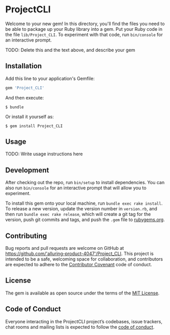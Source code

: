 # ProjectCLI

Welcome to your new gem! In this directory, you'll find the files you need to be able to package up your Ruby library into a gem. Put your Ruby code in the file `lib/Project_CLI`. To experiment with that code, run `bin/console` for an interactive prompt.

TODO: Delete this and the text above, and describe your gem

## Installation

Add this line to your application's Gemfile:

```ruby
gem 'Project_CLI'
```

And then execute:

    $ bundle

Or install it yourself as:

    $ gem install Project_CLI

## Usage

TODO: Write usage instructions here

## Development

After checking out the repo, run `bin/setup` to install dependencies. You can also run `bin/console` for an interactive prompt that will allow you to experiment.

To install this gem onto your local machine, run `bundle exec rake install`. To release a new version, update the version number in `version.rb`, and then run `bundle exec rake release`, which will create a git tag for the version, push git commits and tags, and push the `.gem` file to [rubygems.org](https://rubygems.org).

## Contributing

Bug reports and pull requests are welcome on GitHub at https://github.com/'alluring-product-4047'/Project_CLI. This project is intended to be a safe, welcoming space for collaboration, and contributors are expected to adhere to the [Contributor Covenant](http://contributor-covenant.org) code of conduct.

## License

The gem is available as open source under the terms of the [MIT License](https://opensource.org/licenses/MIT).

## Code of Conduct

Everyone interacting in the ProjectCLI project’s codebases, issue trackers, chat rooms and mailing lists is expected to follow the [code of conduct](https://github.com/'alluring-product-4047'/Project_CLI/blob/master/CODE_OF_CONDUCT.md).
